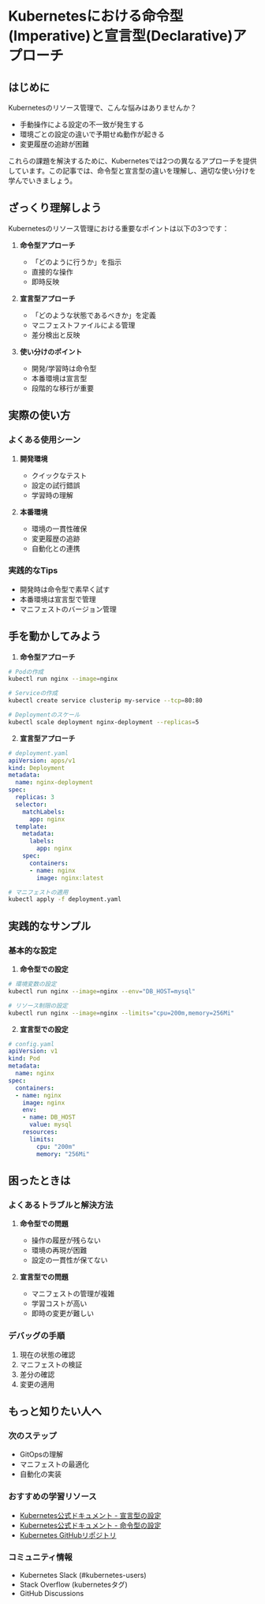 # Kubernetesにおける命令型(Imperative)と宣言型(Declarative)アプローチ

## はじめに
Kubernetesのリソース管理で、こんな悩みはありませんか？
- 手動操作による設定の不一致が発生する
- 環境ごとの設定の違いで予期せぬ動作が起きる
- 変更履歴の追跡が困難

これらの課題を解決するために、Kubernetesでは2つの異なるアプローチを提供しています。この記事では、命令型と宣言型の違いを理解し、適切な使い分けを学んでいきましょう。

## ざっくり理解しよう
Kubernetesのリソース管理における重要なポイントは以下の3つです：

1. **命令型アプローチ**
   - 「どのように行うか」を指示
   - 直接的な操作
   - 即時反映

2. **宣言型アプローチ**
   - 「どのような状態であるべきか」を定義
   - マニフェストファイルによる管理
   - 差分検出と反映

3. **使い分けのポイント**
   - 開発/学習時は命令型
   - 本番環境は宣言型
   - 段階的な移行が重要

## 実際の使い方
### よくある使用シーン
1. **開発環境**
   - クイックなテスト
   - 設定の試行錯誤
   - 学習時の理解

2. **本番環境**
   - 環境の一貫性確保
   - 変更履歴の追跡
   - 自動化との連携

### 実践的なTips
- 開発時は命令型で素早く試す
- 本番環境は宣言型で管理
- マニフェストのバージョン管理

## 手を動かしてみよう
1. **命令型アプローチ**
```bash
# Podの作成
kubectl run nginx --image=nginx

# Serviceの作成
kubectl create service clusterip my-service --tcp=80:80

# Deploymentのスケール
kubectl scale deployment nginx-deployment --replicas=5
```

2. **宣言型アプローチ**
```yaml
# deployment.yaml
apiVersion: apps/v1
kind: Deployment
metadata:
  name: nginx-deployment
spec:
  replicas: 3
  selector:
    matchLabels:
      app: nginx
  template:
    metadata:
      labels:
        app: nginx
    spec:
      containers:
      - name: nginx
        image: nginx:latest
```

```bash
# マニフェストの適用
kubectl apply -f deployment.yaml
```

## 実践的なサンプル
### 基本的な設定
1. **命令型での設定**
```bash
# 環境変数の設定
kubectl run nginx --image=nginx --env="DB_HOST=mysql"

# リソース制限の設定
kubectl run nginx --image=nginx --limits="cpu=200m,memory=256Mi"
```

2. **宣言型での設定**
```yaml
# config.yaml
apiVersion: v1
kind: Pod
metadata:
  name: nginx
spec:
  containers:
  - name: nginx
    image: nginx
    env:
    - name: DB_HOST
      value: mysql
    resources:
      limits:
        cpu: "200m"
        memory: "256Mi"
```

## 困ったときは
### よくあるトラブルと解決方法
1. **命令型での問題**
   - 操作の履歴が残らない
   - 環境の再現が困難
   - 設定の一貫性が保てない

2. **宣言型での問題**
   - マニフェストの管理が複雑
   - 学習コストが高い
   - 即時の変更が難しい

### デバッグの手順
1. 現在の状態の確認
2. マニフェストの検証
3. 差分の確認
4. 変更の適用

## もっと知りたい人へ
### 次のステップ
- GitOpsの理解
- マニフェストの最適化
- 自動化の実装

### おすすめの学習リソース
- [Kubernetes公式ドキュメント - 宣言型の設定](https://kubernetes.io/docs/tasks/manage-kubernetes-objects/declarative-config/)
- [Kubernetes公式ドキュメント - 命令型の設定](https://kubernetes.io/docs/tasks/manage-kubernetes-objects/imperative-config/)
- [Kubernetes GitHubリポジトリ](https://github.com/kubernetes/kubernetes)

### コミュニティ情報
- Kubernetes Slack (#kubernetes-users)
- Stack Overflow (kubernetesタグ)
- GitHub Discussions

